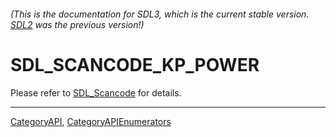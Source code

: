 ###### (This is the documentation for SDL3, which is the current stable version. [SDL2](https://wiki.libsdl.org/SDL2/) was the previous version!)
# SDL_SCANCODE_KP_POWER

Please refer to [SDL_Scancode](SDL_Scancode) for details.

----
[CategoryAPI](CategoryAPI), [CategoryAPIEnumerators](CategoryAPIEnumerators)

